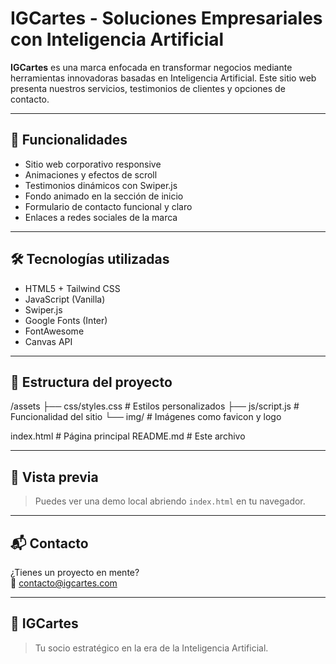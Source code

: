# IGCartes - Soluciones Empresariales con Inteligencia Artificial

**IGCartes** es una marca enfocada en transformar negocios mediante herramientas innovadoras basadas en Inteligencia Artificial. Este sitio web presenta nuestros servicios, testimonios de clientes y opciones de contacto.

---

## 🚀 Funcionalidades

- Sitio web corporativo responsive
- Animaciones y efectos de scroll
- Testimonios dinámicos con Swiper.js
- Fondo animado en la sección de inicio
- Formulario de contacto funcional y claro
- Enlaces a redes sociales de la marca

---

## 🛠️ Tecnologías utilizadas

- HTML5 + Tailwind CSS
- JavaScript (Vanilla)
- Swiper.js
- Google Fonts (Inter)
- FontAwesome
- Canvas API

---

## 📂 Estructura del proyecto

/assets
├── css/styles.css # Estilos personalizados
├── js/script.js # Funcionalidad del sitio
└── img/ # Imágenes como favicon y logo

index.html # Página principal
README.md # Este archivo

---

## 📸 Vista previa

> Puedes ver una demo local abriendo `index.html` en tu navegador.

---

## 📬 Contacto

¿Tienes un proyecto en mente?  
📧 [contacto@igcartes.com](mailto:contacto@igcartes.com)

---

## 🧠 IGCartes

> Tu socio estratégico en la era de la Inteligencia Artificial.
